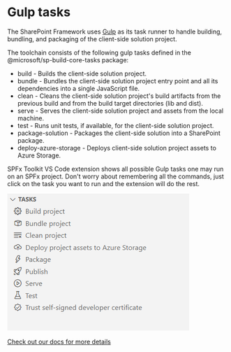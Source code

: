 # Gulp tasks

The SharePoint Framework uses [Gulp](https://gulpjs.com/) as its task runner to handle building, bundling, and packaging of the client-side solution project.

The toolchain consists of the following gulp tasks defined in the @microsoft/sp-build-core-tasks package:

- build - Builds the client-side solution project.
- bundle - Bundles the client-side solution project entry point and all its dependencies into a single JavaScript file.
- clean - Cleans the client-side solution project's build artifacts from the previous build and from the build target directories (lib and dist).
- serve - Serves the client-side solution project and assets from the local machine.
- test - Runs unit tests, if available, for the client-side solution project.
- package-solution - Packages the client-side solution into a SharePoint package.
- deploy-azure-storage - Deploys client-side solution project assets to Azure Storage.

SPFx Toolkit VS Code extension shows all possible Gulp tasks one may run on an SPFx project. Don't worry about remembering all the commands, just click on the task you want to run and the extension will do the rest.

![Gulp Tasks](../images/tasks.png)

[Check out our docs for more details](https://pnp.github.io/vscode-viva/features/gulp-tasks/)